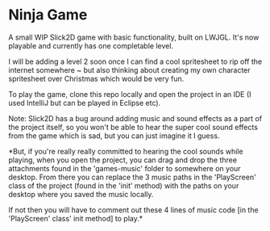 # Ninja Game

A small WIP Slick2D game with basic functionality, built on LWJGL. It's now playable and currently has one completable level.

I will be adding a level 2 soon once I can find a cool spritesheet to rip off the internet somewhere ~ but also thinking about creating my own character spritesheet over Christmas which would be very fun.

To play the game, clone this repo locally and open the project in an IDE (I used IntelliJ but can be played in Eclipse etc).

Note: Slick2D has a bug around adding music and sound effects as a part of the project itself, so you won't be able to hear the super cool sound effects from the game which is sad, but you can just imagine it I guess.

*But, if you're really really committed to hearing the cool sounds while playing, when you open the project, you can drag and drop the three attachments found in the 'games-music' folder to somewhere on your desktop. From there you can replace the 3 music paths in the 'PlayScreen' class of the project (found in the 'init' method) with the paths on your desktop where you saved the music locally.

If not then you will have to comment out these 4 lines of music code [in the 'PlayScreen' class' init method] to play.*
